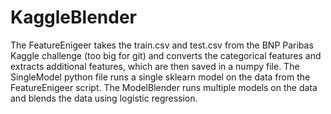 # KaggleBlender

The FeatureEnigeer takes the train.csv and test.csv from the BNP Paribas Kaggle challenge (too big for git) and converts the categorical features and extracts additional features, which are then saved in a numpy file.
The SingleModel python file runs a single sklearn model on the data from the FeatureEnigeer script.
The ModelBlender runs multiple models on the data and blends the data using logistic regression.